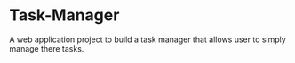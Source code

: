 # Task-Manager
A web application project to build a task manager that allows user to simply manage there tasks.
